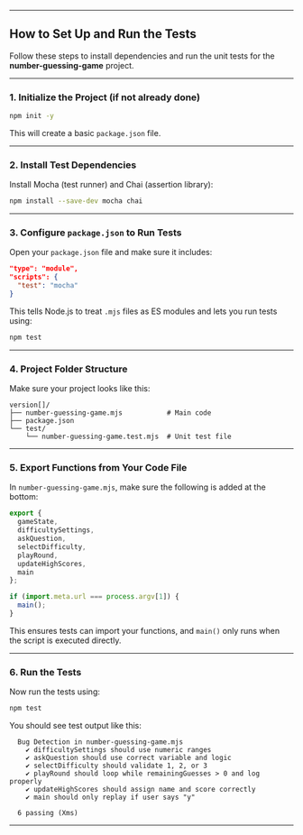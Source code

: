 
---

##  How to Set Up and Run the Tests

Follow these steps to install dependencies and run the unit tests for the **number-guessing-game** project.

---

### 1. Initialize the Project (if not already done)

```bash
npm init -y
```

This will create a basic `package.json` file.

---

### 2. Install Test Dependencies

Install Mocha (test runner) and Chai (assertion library):

```bash
npm install --save-dev mocha chai
```

---

### 3. Configure `package.json` to Run Tests

Open your `package.json` file and make sure it includes:

```json
"type": "module",
"scripts": {
  "test": "mocha"
}
```

This tells Node.js to treat `.mjs` files as ES modules and lets you run tests using:

```bash
npm test
```

---

### 4. Project Folder Structure

Make sure your project looks like this:

```
version[]/
├── number-guessing-game.mjs           # Main code
├── package.json
└── test/
    └── number-guessing-game.test.mjs  # Unit test file
```

---

### 5. Export Functions from Your Code File

In `number-guessing-game.mjs`, make sure the following is added at the bottom:

```js
export {
  gameState,
  difficultySettings,
  askQuestion,
  selectDifficulty,
  playRound,
  updateHighScores,
  main
};

if (import.meta.url === process.argv[1]) {
  main();
}
```

This ensures tests can import your functions, and `main()` only runs when the script is executed directly.

---

### 6. Run the Tests

Now run the tests using:

```bash
npm test
```

You should see test output like this:

```
  Bug Detection in number-guessing-game.mjs
    ✔ difficultySettings should use numeric ranges
    ✔ askQuestion should use correct variable and logic
    ✔ selectDifficulty should validate 1, 2, or 3
    ✔ playRound should loop while remainingGuesses > 0 and log properly
    ✔ updateHighScores should assign name and score correctly
    ✔ main should only replay if user says "y"

  6 passing (Xms)
```

---
